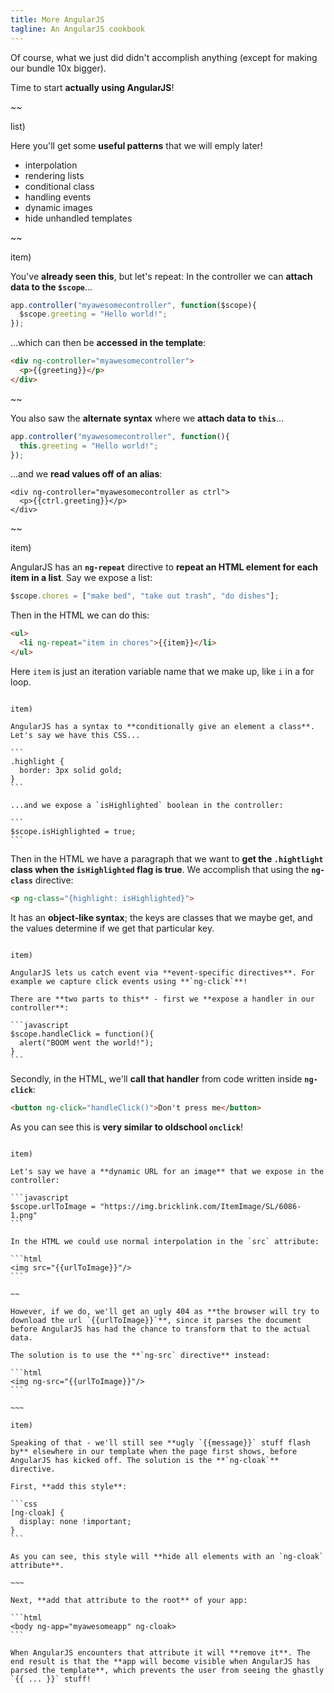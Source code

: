 ```yaml
---
title: More AngularJS
tagline: An AngularJS cookbook
---
```


Of course, what we just did didn't accomplish anything (except for making our bundle 10x bigger).

Time to start **actually using AngularJS**!

~~

list)

Here you'll get some **useful patterns** that we will emply later!

* interpolation
* rendering lists
* conditional class
* handling events
* dynamic images
* hide unhandled templates

~~

item)

You've **already seen this**, but let's repeat: In the controller we can **attach data to the `$scope`**...

```javascript
app.controller("myawesomecontroller", function($scope){
  $scope.greeting = "Hello world!";
});
```

...which can then be **accessed in the template**:

```html
<div ng-controller="myawesomecontroller">
  <p>{{greeting}}</p>
</div>
```

~~

You also saw the **alternate syntax** where we **attach data to `this`**...

```javascript
app.controller("myawesomecontroller", function(){
  this.greeting = "Hello world!";
});
```

...and we **read values off of an alias**:

```
<div ng-controller="myawesomecontroller as ctrl">
  <p>{{ctrl.greeting}}</p>
</div>
```

~~

item)

AngularJS has an **`ng-repeat`** directive to **repeat an HTML element for each item in a list**. Say we expose a list:

```javascript
$scope.chores = ["make bed", "take out trash", "do dishes"];
```

Then in the HTML we can do this:

```html
<ul>
  <li ng-repeat="item in chores">{{item}}</li>
</ul>
```

Here `item` is just an iteration variable name that we make up, like `i` in a for loop.

~~~

item)

AngularJS has a syntax to **conditionally give an element a class**. Let's say we have this CSS...

```
.highlight {
  border: 3px solid gold;
}
```

...and we expose a `isHighlighted` boolean in the controller:

```
$scope.isHighlighted = true;
```

~~~

Then in the HTML we have a paragraph that we want to **get the `.hightlight` class when the `isHighlighted` flag is true**. We accomplish that using the **`ng-class`** directive:

```html
<p ng-class="{highlight: isHighlighted}">
```

It has an **object-like syntax**; the keys are classes that we maybe get, and the values determine if we get that particular key.

~~~~

item)

AngularJS lets us catch event via **event-specific directives**. For example we capture click events using **`ng-click`**!

There are **two parts to this** - first we **expose a handler in our controller**:

```javascript
$scope.handleClick = function(){
  alert("BOOM went the world!");
}
```

~~~~

Secondly, in the HTML, we'll **call that handler** from code written inside **`ng-click`**:

```html
<button ng-click="handleClick()">Don't press me</button>
```

As you can see this is **very similar to oldschool `onclick`**!

~~~~

item)

Let's say we have a **dynamic URL for an image** that we expose in the controller:

```javascript
$scope.urlToImage = "https://img.bricklink.com/ItemImage/SL/6086-1.png"
```

In the HTML we could use normal interpolation in the `src` attribute:

```html
<img src="{{urlToImage}}"/>
```

~~

However, if we do, we'll get an ugly 404 as **the browser will try to download the url `{{urlToImage}}`**, since it parses the document before AngularJS has had the chance to transform that to the actual data.

The solution is to use the **`ng-src` directive** instead:

```html
<img ng-src="{{urlToImage}}"/>
```

~~~

item)

Speaking of that - we'll still see **ugly `{{message}}` stuff flash by** elsewhere in our template when the page first shows, before AngularJS has kicked off. The solution is the **`ng-cloak`** directive.

First, **add this style**:

```css
[ng-cloak] {
  display: none !important;
}
```

As you can see, this style will **hide all elements with an `ng-cloak` attribute**.

~~~

Next, **add that attribute to the root** of your app:

```html
<body ng-app="myawesomeapp" ng-cloak>
```

When AngularJS encounters that attribute it will **remove it**. The end result is that the **app will become visible when AngularJS has parsed the template**, which prevents the user from seeing the ghastly `{{ ... }}` stuff!
